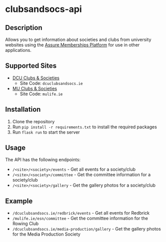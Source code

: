 # clubsandsocs-api

## Description

Allows you to get information about societies and clubs from university websites using the [Assure Memberships Platform](https://assurememberships.com) for use in other applications.

## Supported Sites

- [DCU Clubs & Societies](https://dcuclubsandsocs.ie)
  - Site Code: `dcuclubsandsocs.ie`
- [MU Clubs & Societies](https://mulife.ie/)
  - Site Code: `mulife.ie`
  

## Installation

1. Clone the repository
2. Run `pip install -r requirements.txt` to install the required packages
3. Run `flask run` to start the server

## Usage

The API has the following endpoints:

- `/<site>/<society>/events` - Get all events for a society/club
- `/<site>/<society>/committee` - Get the committee information for a society/club
- `/<site>/<society>/gallery` - Get the gallery photos for a society/club

## Example

- `/dcuclubsandsocs.ie/redbrick/events` - Get all events for Redbrick
- `/mulife.ie/esn/committee` - Get the committee information for the Rowing Club
- `/dcuclubsandsocs.ie/media-production/gallery` - Get the gallery photos for the Media Production Society